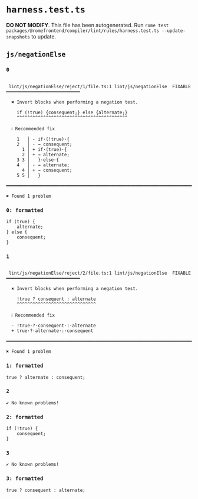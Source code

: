 # `harness.test.ts`

**DO NOT MODIFY**. This file has been autogenerated. Run `rome test packages/@romefrontend/compiler/lint/rules/harness.test.ts --update-snapshots` to update.

## `js/negationElse`

### `0`

```

 lint/js/negationElse/reject/1/file.ts:1 lint/js/negationElse  FIXABLE  ━━━━━━━━━━━━━━━━━━━━━━━━━━━━

  ✖ Invert blocks when performing a negation test.

    if (!true) {consequent;} else {alternate;}
    ^^^^^^^^^^^^^^^^^^^^^^^^^^^^^^^^^^^^^^^^^^

  ℹ Recommended fix

    1   │ - if·(!true)·{
    2   │ - → consequent;
      1 │ + if·(true)·{
      2 │ + → alternate;
    3 3 │   }·else·{
    4   │ - → alternate;
      4 │ + → consequent;
    5 5 │   }

━━━━━━━━━━━━━━━━━━━━━━━━━━━━━━━━━━━━━━━━━━━━━━━━━━━━━━━━━━━━━━━━━━━━━━━━━━━━━━━━━━━━━━━━━━━━━━━━━━━━

✖ Found 1 problem

```

### `0: formatted`

```
if (true) {
	alternate;
} else {
	consequent;
}

```

### `1`

```

 lint/js/negationElse/reject/2/file.ts:1 lint/js/negationElse  FIXABLE  ━━━━━━━━━━━━━━━━━━━━━━━━━━━━

  ✖ Invert blocks when performing a negation test.

    !true ? consequent : alternate
    ^^^^^^^^^^^^^^^^^^^^^^^^^^^^^^

  ℹ Recommended fix

  - !true·?·consequent·:·alternate
  + true·?·alternate·:·consequent

━━━━━━━━━━━━━━━━━━━━━━━━━━━━━━━━━━━━━━━━━━━━━━━━━━━━━━━━━━━━━━━━━━━━━━━━━━━━━━━━━━━━━━━━━━━━━━━━━━━━

✖ Found 1 problem

```

### `1: formatted`

```
true ? alternate : consequent;

```

### `2`

```
✔ No known problems!

```

### `2: formatted`

```
if (!true) {
	consequent;
}

```

### `3`

```
✔ No known problems!

```

### `3: formatted`

```
true ? consequent : alternate;

```
